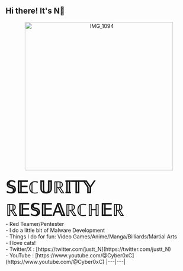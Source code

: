 <!-- DESKTOP -->
## Hi there! It's N👋
<p align="middle">
      <img src="https://github.com/behindd/behindd/assets/76596012/f31bae7d-d1fe-465e-ba96-8317629c1430" alt="IMG_1094" width="400" height="400" />
</p>
<strong style="font-size: 45px;">𝕊𝔼ℂ𝕌ℝ𝕀𝕋𝕐 ℝ𝔼𝕊𝔼𝔸ℝℂℍ𝔼ℝ</strong><br>
- Red Teamer/Pentester<br>
- I do a little bit of Malware Development<br>
- Things I do for fun: Video Games/Anime/Manga/Billiards/Martial Arts<br>
- I love cats!<br>
- Twitter/X : [https://twitter.com/justt_N](https://twitter.com/justt_N)<br>
- YouTube : [https://www.youtube.com/@Cyber0xC](https://www.youtube.com/@Cyber0xC)
|---|---|
